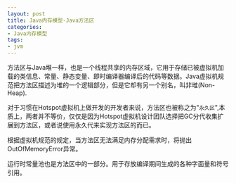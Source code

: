 ```yaml
---
layout: post
title: Java内存模型-Java方法区
categories:
- Java内存模型
tags:
- jvm
---
```



方法区与Java堆一样，也是一个线程共享的内存区域，它用于存储已被虚拟机加载的类信息、常量、静态变量、即时编译器编译后的代码等数据。Java虚拟机规范把方法区描述为堆的一个逻辑部分，但是它却有另一个别名，叫非堆(Non-Heap).

对于习惯在Hotspot虚拟机上做开发的开发者来说，方法区也被称之为"`永久区`",本质上，两者并不等价，仅仅是因为Hotspot虚拟机设计团队选择把GC分代收集扩展到方法区，或者说使用永久代来实现方法区的而已。

根据虚拟机规范的规定，当方法区无法满足内存分配需求时，将抛出OutOfMemoryError异常。

运行时常量池也是方法区中的一部分。用于存放编译期间生成的各种字面量和符号引用。


